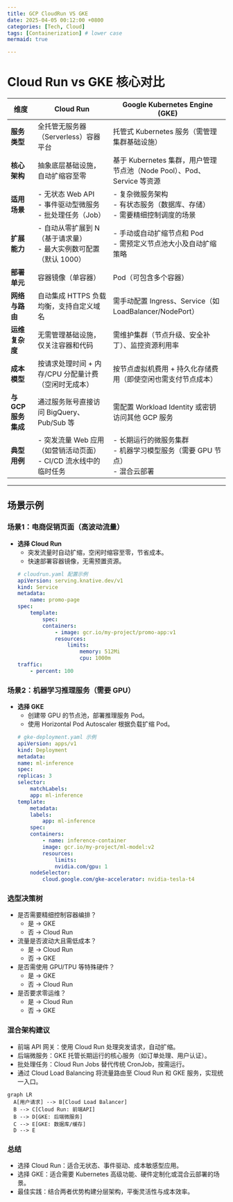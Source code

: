 ```yaml
---
title: GCP CloudRun VS GKE
date: 2025-04-05 00:12:00 +0800
categories: [Tech, Cloud]
tags: [Containerization] # lower case
mermaid: true

---
```

# Cloud Run vs GKE 核心对比

| **维度**               | **Cloud Run**                                                                 | **Google Kubernetes Engine (GKE)**                                          |
|------------------------|-------------------------------------------------------------------------------|-----------------------------------------------------------------------------|
| **服务类型**           | 全托管无服务器（Serverless）容器平台                                          | 托管式 Kubernetes 服务（需管理集群基础设施）                                 |
| **核心架构**           | 抽象底层基础设施，自动扩缩容至零                                              | 基于 Kubernetes 集群，用户管理节点池（Node Pool）、Pod、Service 等资源       |
| **适用场景**           | - 无状态 Web API<br>- 事件驱动型微服务<br>- 批处理任务（Job）                 | - 复杂微服务架构<br>- 有状态服务（数据库、存储）<br>- 需要精细控制调度的场景  |
| **扩展能力**           | - 自动从零扩展到 N（基于请求量）<br>- 最大实例数可配置（默认 1000）            | - 手动或自动扩缩节点和 Pod<br>- 需预定义节点池大小及自动扩缩策略              |
| **部署单元**           | 容器镜像（单容器）                                                            | Pod（可包含多个容器）                                                        |
| **网络与路由**         | 自动集成 HTTPS 负载均衡，支持自定义域名                                        | 需手动配置 Ingress、Service（如 LoadBalancer/NodePort）                      |
| **运维复杂度**         | 无需管理基础设施，仅关注容器和代码                                            | 需维护集群（节点升级、安全补丁）、监控资源利用率                              |
| **成本模型**           | 按请求处理时间 + 内存/CPU 分配量计费（空闲时无成本）                           | 按节点虚拟机费用 + 持久化存储费用（即使空闲也需支付节点成本）                  |
| **与GCP服务集成**      | 通过服务账号直接访问 BigQuery、Pub/Sub 等                                      | 需配置 Workload Identity 或密钥访问其他 GCP 服务                              |
| **典型用例**           | - 突发流量 Web 应用（如营销活动页面）<br>- CI/CD 流水线中的临时任务            | - 长期运行的微服务集群<br>- 机器学习模型服务（需要 GPU 节点）<br>- 混合云部署 |

---

## **场景示例**

### **场景1：电商促销页面（高波动流量）**
- **选择 Cloud Run**  
    - 突发流量时自动扩缩，空闲时缩容至零，节省成本。  
    - 快速部署容器镜像，无需预置资源。  
    ```yaml
    # cloudrun.yaml 配置示例
    apiVersion: serving.knative.dev/v1
    kind: Service
    metadata:
        name: promo-page
    spec:
        template:
            spec:
            containers:
                - image: gcr.io/my-project/promo-app:v1
                resources:
                    limits:
                        memory: 512Mi
                        cpu: 1000m
    traffic:
        - percent: 100
    ```
  
### **场景2：机器学习推理服务（需要 GPU）**
- **选择 GKE**
    - 创建带 GPU 的节点池，部署推理服务 Pod。
    - 使用 Horizontal Pod Autoscaler 根据负载扩缩 Pod。
    ```yaml
    # gke-deployment.yaml 示例
    apiVersion: apps/v1
    kind: Deployment
    metadata:
    name: ml-inference
    spec:
    replicas: 3
    selector:
        matchLabels:
        app: ml-inference
    template:
        metadata:
        labels:
            app: ml-inference
        spec:
        containers:
            - name: inference-container
            image: gcr.io/my-project/ml-model:v2
            resources:
                limits:
                nvidia.com/gpu: 1
        nodeSelector:
            cloud.google.com/gke-accelerator: nvidia-tesla-t4
    ```

### 选型决策树
- 是否需要精细控制容器编排？
    - 是 → GKE
    - 否 → Cloud Run
- 流量是否波动大且需低成本？
    - 是 → Cloud Run
    - 否 → GKE
- 是否需使用 GPU/TPU 等特殊硬件？
    - 是 → GKE
    - 否 → Cloud Run
- 是否要求零运维？
    - 是 → Cloud Run
    - 否 → GKE
### 混合架构建议
- 前端 API 网关：使用 Cloud Run 处理突发请求，自动扩缩。
- 后端微服务：GKE 托管长期运行的核心服务（如订单处理、用户认证）。
- 批处理任务：Cloud Run Jobs 替代传统 CronJob，按需运行。
- 通过 Cloud Load Balancing 将流量路由至 Cloud Run 和 GKE 服务，实现统一入口。

```mermaid
graph LR
  A[用户请求] --> B[Cloud Load Balancer]
  B --> C[Cloud Run: 前端API]
  B --> D[GKE: 后端微服务]
  C --> E[GKE: 数据库/缓存]
  D --> E
```
### 总结
- 选择 Cloud Run：适合无状态、事件驱动、成本敏感型应用。
- 选择 GKE：适合需要 Kubernetes 高级功能、硬件定制化或混合云部署的场景。
- 最佳实践：结合两者优势构建分层架构，平衡灵活性与成本效率。
